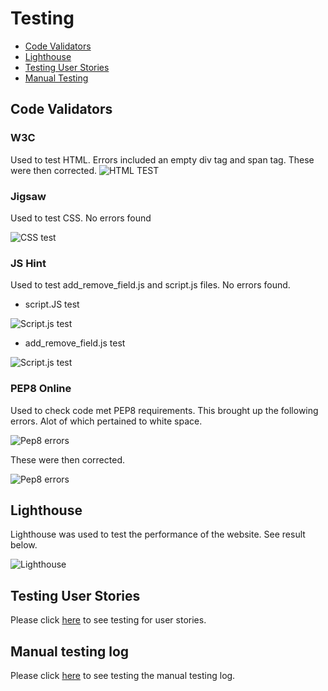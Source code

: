 # Testing

- [Code Validators](#Code-Validators)
- [Lighthouse](#Lighthouse)
- [Testing User Stories](#User-Stories)
- [Manual Testing](#Manual-Testing)


## Code Validators

### W3C

Used to test HTML. Errors included an empty div tag and span tag. These were then corrected.
![HTML TEST](https://github.com/rebeccadev/ms3-vinyl-revival-project/blob/master/readme_documentation/images/htmlcheck.png?raw=true)


### Jigsaw

Used to test CSS. No errors found

![CSS test](https://github.com/rebeccadev/ms3-vinyl-revival-project/blob/master/readme_documentation/images/csstest.png?raw=true)

### JS Hint

Used to test add_remove_field.js and script.js files. No errors found.

- script.JS test

![Script.js test](https://github.com/rebeccadev/ms3-vinyl-revival-project/blob/master/readme_documentation/images/jstest1.jpg?raw=true)

- add_remove_field.js test


![Script.js test](https://github.com/rebeccadev/ms3-vinyl-revival-project/blob/master/readme_documentation/images/jstest2.png?raw=true)


### PEP8 Online

Used to check code met PEP8 requirements. This brought up the following errors. Alot of
which pertained to white space.

![Pep8 errors](https://github.com/rebeccadev/ms3-vinyl-revival-project/blob/master/readme_documentation/images/pep8before.png?raw=true)

These were then corrected. 

![Pep8 errors](https://github.com/rebeccadev/ms3-vinyl-revival-project/blob/master/readme_documentation/images/pep8after.png?raw=true)



## Lighthouse

Lighthouse was used to test the performance of the website. See result below.


![Lighthouse](https://github.com/rebeccadev/ms3-vinyl-revival-project/blob/master/readme_documentation/images/lighthousetest.png?raw=true)


## Testing User Stories

Please click [here](https://github.com/rebeccadev/ms3-vinyl-revival-project/blob/master/readme_documentation/pdf/user_story_testing.pdf) to see testing for user stories. 


## Manual testing log

Please click [here](https://github.com/rebeccadev/ms3-vinyl-revival-project/blob/master/readme_documentation/pdf/manualtesting.pdf) to see testing the manual testing log.  
